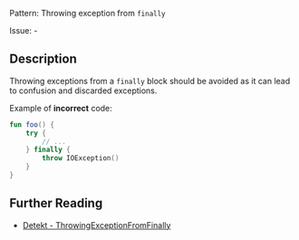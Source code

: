 Pattern: Throwing exception from `finally`

Issue: -

## Description

Throwing exceptions from a `finally` block should be avoided as it can lead to confusion and discarded exceptions.

Example of **incorrect** code:

```kotlin
fun foo() {
    try {
        // ...
    } finally {
        throw IOException()
    }
}
```

## Further Reading

* [Detekt - ThrowingExceptionFromFinally](https://detekt.github.io/detekt/exceptions.html#throwingexceptionfromfinally)